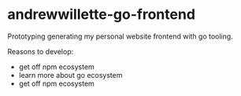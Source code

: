 # andrewwillette-go-frontend

Prototyping generating my personal website frontend with go tooling.

Reasons to develop:
- get off npm ecosystem
- learn more about go ecosystem
- get off npm ecosystem
